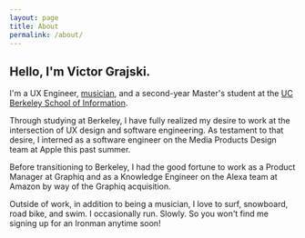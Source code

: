 ```yaml
---
layout: page
title: About
permalink: /about/
---
```


## Hello, I'm Victor Grajski.

I'm a UX Engineer, [musician](https://instagram.com/anima1a1a1a1), and a second-year Master's student at the [UC Berkeley School of Information](https://ischool.berkeley.edu).

Through studying at Berkeley, I have fully realized my desire to work at the intersection of UX design and software engineering. As testament to that desire, I interned as a software engineer on the Media Products Design team at Apple this past summer.

Before transitioning to Berkeley, I had the good fortune to work as a Product Manager at Graphiq and as a Knowledge Engineer on the Alexa team at Amazon by way of the Graphiq acquisition.

Outside of work, in addition to being a musician, I love to surf, snowboard, road bike, and swim. I occasionally run. Slowly. So you won't find me signing up for an Ironman anytime soon!
